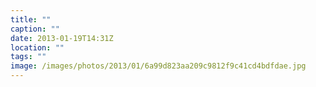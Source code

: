 ```yaml
---
title: ""
caption: ""
date: 2013-01-19T14:31Z
location: ""
tags: ""
image: /images/photos/2013/01/6a99d823aa209c9812f9c41cd4bdfdae.jpg
---
```

